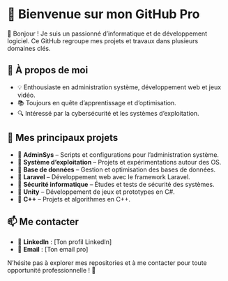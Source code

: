 # 🚀 Bienvenue sur mon GitHub Pro  

👋 Bonjour ! Je suis un passionné d’informatique et de développement logiciel. Ce GitHub regroupe mes projets et travaux dans plusieurs domaines clés.  

## 📌 À propos de moi  
- 💡 Enthousiaste en administration système, développement web et jeux vidéo.  
- 📚 Toujours en quête d’apprentissage et d’optimisation.  
- 🔍 Intéressé par la cybersécurité et les systèmes d’exploitation.  

## 📂 Mes principaux projets  

- 🔹 **AdminSys** – Scripts et configurations pour l’administration système.  
- 🔹 **Système d’exploitation** – Projets et expérimentations autour des OS.  
- 🔹 **Base de données** – Gestion et optimisation des bases de données.  
- 🔹 **Laravel** – Développement web avec le framework Laravel.  
- 🔹 **Sécurité informatique** – Études et tests de sécurité des systèmes.  
- 🔹 **Unity** – Développement de jeux et prototypes en C#.  
- 🔹 **C++** – Projets et algorithmes en C++.  

## 📫 Me contacter  
- 💼 **LinkedIn** : [Ton profil LinkedIn]  
- 📧 **Email** : [Ton email pro]  

N’hésite pas à explorer mes repositories et à me contacter pour toute opportunité professionnelle ! 🚀  
